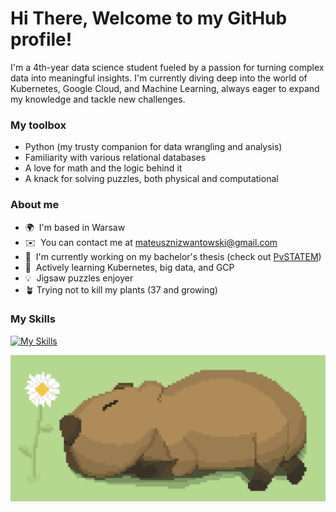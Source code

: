 Hi There, Welcome to my GitHub profile!
============================================================================================================================================

I'm a 4th-year data science student fueled by a passion for turning complex data into meaningful insights. I'm currently diving deep into the world of Kubernetes, Google Cloud, and Machine Learning, always eager to expand my knowledge and tackle new challenges. 

### My toolbox
- Python (my trusty companion for data wrangling and analysis) ️
- Familiarity with various relational databases
- A love for math and the logic behind it
- A knack for solving puzzles, both physical and computational


### About me 
*   🌍  I'm based in Warsaw
*   ✉️  You can contact me at [mateusznizwantowski@gmail.com](mailto:mateusznizwantowski@gmail.com)
*   🚀  I'm currently working on my bachelor's thesis (check out [PvSTATEM](https://github.com/mini-pw/PvSTATEM))
*   🧠  Actively learning Kubernetes, big data, and GCP
*   💡  Jigsaw puzzles enjoyer
*   🪴  Trying not to kill my plants (37 and growing)

### My Skills 
[![My Skills](https://skillicons.dev/icons?i=python,r,elixir,java,bash,git,github,githubactions,docker,nginx,redis,kafka,mysql,postgres,sqlite,sklearn,flask,django,css,html,linux,apple,raspberrypi,ubuntu,photoshop,obsidian,md,latex,gcp,regex&perline=10)](https://skillicons.dev)
                    
<img src='https://github.com/nizwant/nizwant/blob/main/capybara.png'>
